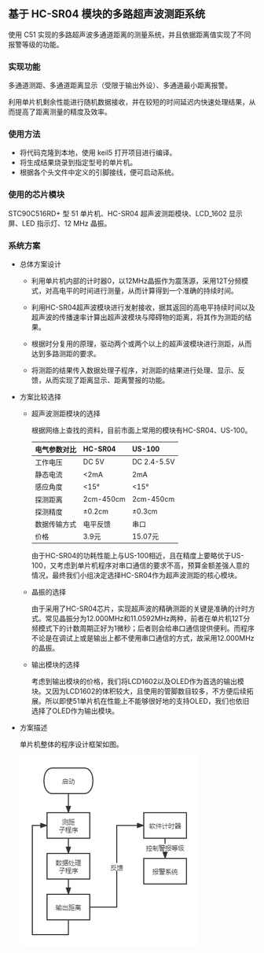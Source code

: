 ## 基于 HC-SR04 模块的多路超声波测距系统

使用 C51 实现的多路超声波多通道距离的测量系统，并且依据距离值实现了不同报警等级的功能。

### 实现功能

多通道测距、多通道距离显示（受限于输出外设）、多通道最小距离报警。

利用单片机剩余性能进行随机数据接收，并在较短的时间延迟内快速处理结果，从而提高了距离测量的精度及效率。

### 使用方法

- 将代码克隆到本地，使用 keil5 打开项目进行编译。
- 将生成结果烧录到指定型号的单片机。
- 根据各个头文件中定义的引脚接线，便可启动系统。

### 使用的芯片模块

STC90C516RD+ 型 51 单片机、HC-SR04 超声波测距模块、LCD_1602 显示屏、LED 指示灯、12 MHz 晶振。

### 系统方案

- 总体方案设计

  - 利用单片机内部的计时器0，以12MHz晶振作为震荡源，采用12T分频模式，对高电平的时间进行测量，从而计算得到一个准确的持续时间。

  - 利用HC-SR04超声波模块进行发射接收，据其返回的高电平持续时间以及超声波的传播速率计算出超声波模块与障碍物的距离，将其作为测距的结果。

  - 根据时分复用的原理，驱动两个或两个以上的超声波模块进行测距，从而达到多路测距的要求。

  - 将测距的结果传入数据处理子程序，对测距的结果进行处理、显示、反馈，从而实现了距离显示、距离警报的功能。

- 方案比较选择

  - 超声波测距模块的选择

    根据网络上查找的资料，目前市面上常用的模块有HC-SR04、US-100。

    | 电气参数对比 | HC-SR04   | US-100      |
    | ------------ | --------- | ----------- |
    | 工作电压     | DC 5V     | DC 2.4-5.5V |
    | 静态电流     | <2mA      | 2mA         |
    | 感应角度     | <15°      | <15°        |
    | 探测距离     | 2cm-450cm | 2cm-450cm   |
    | 探测精度     | ±0.2cm    | ±0.3cm      |
    | 数据传输方式 | 电平反馈  | 串口        |
    | 价格         | 3.9元     | 15.07元     |

    由于HC-SR04的功耗性能上与US-100相近，且在精度上要略优于US-100，又考虑到单片机程序对串口通信的要求不高，预算金额差强人意的情况，最终我们小组决定选择HC-SR04作为超声波测距的核心模块。

  - 晶振的选择

    由于采用了HC-SR04芯片，实现超声波的精确测距的关键是准确的计时方式。常见晶振分为12.000MHz和11.0592MHz两种，前者在单片机12T分频模式下的计数周期正好为1微秒；后者则会给串口通信提供便利。而程序不论是在调试上或是输出上都不使用串口通信的方式，故采用12.000MHz的晶振。

  - 输出模块的选择

    考虑到输出模块的价格，我们将LCD1602以及OLED作为首选的输出模块。又因为LCD1602的体积较大，且使用的管脚数目较多，不方便后续拓展。所以即使51单片机在性能上不能够很好地的支持OLED，我们也依旧选择了OLED作为输出模块。

- 方案描述

  单片机整体的程序设计框架如图。

  <img src=".\src\program_structure.png" alt="程序设计框架"  />
